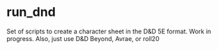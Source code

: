 # run_dnd
Set of scripts to create a character sheet in the D&amp;D 5E format. Work in progress.
Also, just use D&D Beyond, Avrae, or roll20
